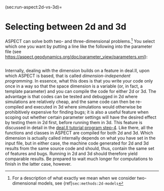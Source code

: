(sec:run-aspect:2d-vs-3d)=
# Selecting between 2d and 3d

ASPECT can solve both two- and
three-dimensional problems.[^footnote1] You select which one you want by putting a
line like the following into the parameter file (see
<https://aspect.geodynamics.org/doc/parameter_view/parameters.xml>):

```{literalinclude} ../../../manual/cookbooks/overview/doc/dim.part.prm
```

Internally, dealing with the dimension builds on a feature in deal.II, upon which
ASPECT is based, that is called
*dimension-independent programming*. In essence, what this does is that you
write your code only once in a way so that the space dimension is a variable
(or, in fact, a template parameter) and you can compile the code for either 2d
or 3d. The advantage is that codes can be tested and debugged in 2d where
simulations are relatively cheap, and the same code can then be re-compiled
and executed in 3d where simulations would otherwise be prohibitively
expensive for finding bugs; it is also a useful feature when scoping out
whether certain parameter settings will have the desired effect by testing
them in 2d first, before running them in 3d. This feature is discussed in
detail in the [deal.II tutorial program
step-4](https://www.dealii.org/developer/doxygen/deal.II/step_4.html). Like there, all the functions and classes in
ASPECT are compiled for both 2d and 3d. Which
dimension is actually called internally depends on what you have set in the
input file, but in either case, the machine code generated for 2d and 3d
results from the same source code and should, thus, contain the same set of
features and bugs. Running in 2d and 3d should therefore yield comparable
results. Be prepared to wait much longer for computations to finish in the
latter case, however.

[^footnote1]: For a description of what exactly we mean when we consider two-dimensional models, see {ref}`sec:methods:2d-models`
